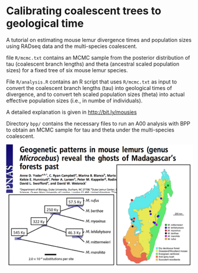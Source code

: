 # Calibrating coalescent trees to geological time

A tutorial on estimating mouse lemur divergence times and population sizes using RADseq data and the multi-species coalescent.

file `R/mcmc.txt` contains an MCMC sample from the posterior distribution of tau (coalescent branch lengths) and theta (ancestral scaled population sizes) for a fixed tree of six mouse lemur species.
 
File `R/analysis.R` contains an R script that uses `R/mcmc.txt` as input to convert the coalescent branch lengths (tau) into geological times of divergence, and to convert teh scaled population sizes (theta) into actual effective population sizes (i.e., in numbe of individuals). 

A detailed explanation is given in http://bit.ly/mousies

Directory `bpp/` contains the necessary files to run an A00 analysis with BPP to obtain an MCMC sample for tau and theta under the multi-species coalescent.

![](mousies.png)
